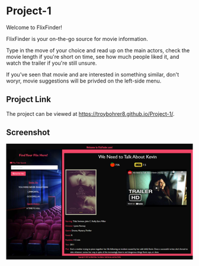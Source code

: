 # Project-1

Welcome to FlixFinder!

FlixFinder is your on-the-go source for movie information.

Type in the move of your choice and read up on the main actors, check the movie length if you're short on time, see how much people liked it, and watch the trailer if you're still unsure.

If you've seen that movie and are interested in something similar, don't woryr, movie suggestions will be privded on the left-side menu.



## Project Link
The project can be viewed at <https://troybohrer8.github.io/Project-1/>.

## Screenshot
![The FlixFinder page searches for movie info based upon input supplied by the user.](./assets/images/flixfinder-demo.png)
